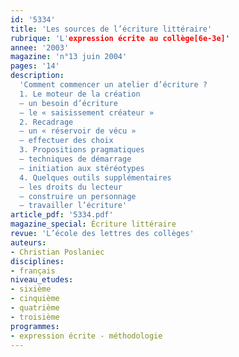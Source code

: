 ```yaml
---
id: '5334'
title: 'Les sources de l’écriture littéraire'
rubrique: 'L'expression écrite au collège[6e-3e]'
annee: '2003'
magazine: 'n°13 juin 2004'
pages: '14'
description: 
  'Comment commencer un atelier d’écriture ?
  1. Le moteur de la création
  – un besoin d’écriture
  – le « saisissement créateur »
  2. Recadrage
  – un « réservoir de vécu »
  – effectuer des choix
  3. Propositions pragmatiques
  – techniques de démarrage
  – initiation aux stéréotypes
  4. Quelques outils supplémentaires
  – les droits du lecteur
  – construire un personnage
  – travailler l’écriture'
article_pdf: '5334.pdf'
magazine_special: Écriture littéraire
revue: 'L’école des lettres des collèges'
auteurs:
- Christian Poslaniec
disciplines:
- français
niveau_etudes:
- sixième
- cinquième
- quatrième
- troisième
programmes:
- expression écrite - méthodologie
---
```

